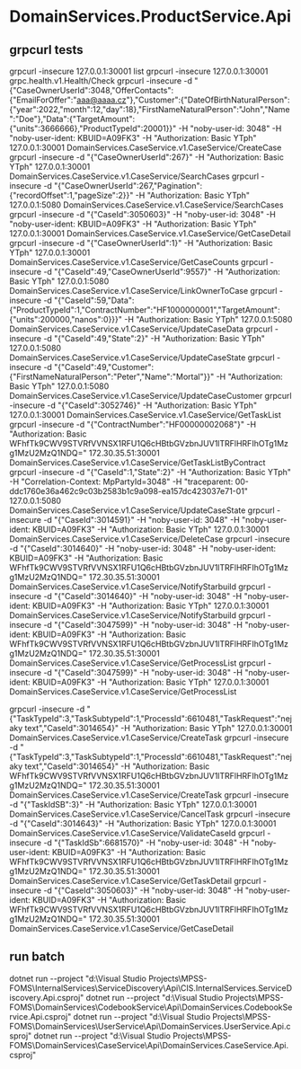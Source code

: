 ﻿# DomainServices.ProductService.Api

## grpcurl tests
grpcurl -insecure 127.0.0.1:30001 list
grpcurl -insecure 127.0.0.1:30001 grpc.health.v1.Health/Check
grpcurl -insecure -d "{\"CaseOwnerUserId\":3048,\"OfferContacts\":{\"EmailForOffer\":\"aaa@aaaa.cz\"},\"Customer\":{\"DateOfBirthNaturalPerson\":{\"year\":2022,\"month\":12,\"day\":18},\"FirstNameNaturalPerson\":\"John\",\"Name\":\"Doe\"},\"Data\":{\"TargetAmount\":{\"units\":3666666},\"ProductTypeId\":20001}}" -H "noby-user-id: 3048" -H "noby-user-ident: KBUID=A09FK3" -H "Authorization: Basic YTph" 127.0.0.1:30001 DomainServices.CaseService.v1.CaseService/CreateCase
grpcurl -insecure -d "{\"CaseOwnerUserId\":267}" -H "Authorization: Basic YTph" 127.0.0.1:30001 DomainServices.CaseService.v1.CaseService/SearchCases
grpcurl -insecure -d "{\"CaseOwnerUserId\":267,\"Pagination\":{\"recordOffset\":1,\"pageSize\":2}}" -H "Authorization: Basic YTph" 127.0.0.1:5080 DomainServices.CaseService.v1.CaseService/SearchCases
grpcurl -insecure -d "{\"CaseId\":3050603}" -H "noby-user-id: 3048" -H "noby-user-ident: KBUID=A09FK3" -H "Authorization: Basic YTph" 127.0.0.1:30001 DomainServices.CaseService.v1.CaseService/GetCaseDetail
grpcurl -insecure -d "{\"CaseOwnerUserId\":1}" -H "Authorization: Basic YTph" 127.0.0.1:30001 DomainServices.CaseService.v1.CaseService/GetCaseCounts
grpcurl -insecure -d "{\"CaseId\":49,\"CaseOwnerUserId\":9557}" -H "Authorization: Basic YTph" 127.0.0.1:5080 DomainServices.CaseService.v1.CaseService/LinkOwnerToCase
grpcurl -insecure -d "{\"CaseId\":59,\"Data\":{\"ProductTypeId\":1,\"ContractNumber\":\"HF1000000001\",\"TargetAmount\":{\"units\":200000,\"nanos\":0}}}" -H "Authorization: Basic YTph" 127.0.0.1:5080 DomainServices.CaseService.v1.CaseService/UpdateCaseData
grpcurl -insecure -d "{\"CaseId\":49,\"State\":2}" -H "Authorization: Basic YTph" 127.0.0.1:5080 DomainServices.CaseService.v1.CaseService/UpdateCaseState
grpcurl -insecure -d "{\"CaseId\":49,\"Customer\":{\"FirstNameNaturalPerson\":\"Peter\",\"Name\":\"Mortal\"}}" -H "Authorization: Basic YTph" 127.0.0.1:5080 DomainServices.CaseService.v1.CaseService/UpdateCaseCustomer
grpcurl -insecure -d "{\"CaseId\":3052746}" -H "Authorization: Basic YTph" 127.0.0.1:30001 DomainServices.CaseService.v1.CaseService/GetTaskList
grpcurl -insecure -d "{\"ContractNumber\":\"HF00000002068\"}" -H "Authorization: Basic WFhfTk9CWV9STVRfVVNSX1RFU1Q6cHBtbGVzbnJUV1lTRFlHRFIhOTg1Mzg1MzU2MzQ1NDQ=" 172.30.35.51:30001 DomainServices.CaseService.v1.CaseService/GetTaskListByContract
grpcurl -insecure -d "{\"CaseId\":1,\"State\":2}" -H "Authorization: Basic YTph" -H "Correlation-Context: MpPartyId=3048" -H "traceparent: 00-ddc1760e36a462c9c03b2583b1c9a098-ea157dc423037e71-01" 127.0.0.1:5080 DomainServices.CaseService.v1.CaseService/UpdateCaseState
grpcurl -insecure -d "{\"CaseId\":3014591}" -H "noby-user-id: 3048" -H "noby-user-ident: KBUID=A09FK3" -H "Authorization: Basic YTph" 127.0.0.1:30001 DomainServices.CaseService.v1.CaseService/DeleteCase
grpcurl -insecure -d "{\"CaseId\":3014640}" -H "noby-user-id: 3048" -H "noby-user-ident: KBUID=A09FK3" -H "Authorization: Basic WFhfTk9CWV9STVRfVVNSX1RFU1Q6cHBtbGVzbnJUV1lTRFlHRFIhOTg1Mzg1MzU2MzQ1NDQ=" 172.30.35.51:30001 DomainServices.CaseService.v1.CaseService/NotifyStarbuild
grpcurl -insecure -d "{\"CaseId\":3014640}" -H "noby-user-id: 3048" -H "noby-user-ident: KBUID=A09FK3" -H "Authorization: Basic YTph" 127.0.0.1:30001 DomainServices.CaseService.v1.CaseService/NotifyStarbuild
grpcurl -insecure -d "{\"CaseId\":3047599}" -H "noby-user-id: 3048" -H "noby-user-ident: KBUID=A09FK3" -H "Authorization: Basic WFhfTk9CWV9STVRfVVNSX1RFU1Q6cHBtbGVzbnJUV1lTRFlHRFIhOTg1Mzg1MzU2MzQ1NDQ=" 172.30.35.51:30001 DomainServices.CaseService.v1.CaseService/GetProcessList
grpcurl -insecure -d "{\"CaseId\":3047599}" -H "noby-user-id: 3048" -H "noby-user-ident: KBUID=A09FK3" -H "Authorization: Basic YTph" 127.0.0.1:30001 DomainServices.CaseService.v1.CaseService/GetProcessList

grpcurl -insecure -d "{\"TaskTypeId\":3,\"TaskSubtypeId\":1,\"ProcessId\":6610481,\"TaskRequest\":\"nejaky text\",\"CaseId\":3014654}" -H "Authorization: Basic YTph" 127.0.0.1:30001 DomainServices.CaseService.v1.CaseService/CreateTask
grpcurl -insecure -d "{\"TaskTypeId\":3,\"TaskSubtypeId\":1,\"ProcessId\":6610481,\"TaskRequest\":\"nejaky text\",\"CaseId\":3014654}" -H "Authorization: Basic WFhfTk9CWV9STVRfVVNSX1RFU1Q6cHBtbGVzbnJUV1lTRFlHRFIhOTg1Mzg1MzU2MzQ1NDQ=" 172.30.35.51:30001 DomainServices.CaseService.v1.CaseService/CreateTask
grpcurl -insecure -d "{\"TaskIdSB\":3}" -H "Authorization: Basic YTph" 127.0.0.1:30001 DomainServices.CaseService.v1.CaseService/CancelTask
grpcurl -insecure -d "{\"CaseId\":3014643}" -H "Authorization: Basic YTph" 127.0.0.1:30001 DomainServices.CaseService.v1.CaseService/ValidateCaseId
grpcurl -insecure -d "{\"TaskIdSb\":6681570}" -H "noby-user-id: 3048" -H "noby-user-ident: KBUID=A09FK3" -H "Authorization: Basic WFhfTk9CWV9STVRfVVNSX1RFU1Q6cHBtbGVzbnJUV1lTRFlHRFIhOTg1Mzg1MzU2MzQ1NDQ=" 172.30.35.51:30001 DomainServices.CaseService.v1.CaseService/GetTaskDetail
grpcurl -insecure -d "{\"CaseId\":3050603}" -H "noby-user-id: 3048" -H "noby-user-ident: KBUID=A09FK3" -H "Authorization: Basic WFhfTk9CWV9STVRfVVNSX1RFU1Q6cHBtbGVzbnJUV1lTRFlHRFIhOTg1Mzg1MzU2MzQ1NDQ=" 172.30.35.51:30001 DomainServices.CaseService.v1.CaseService/GetCaseDetail

## run batch
dotnet run --project "d:\Visual Studio Projects\MPSS-FOMS\InternalServices\ServiceDiscovery\Api\CIS.InternalServices.ServiceDiscovery.Api.csproj"
dotnet run --project "d:\Visual Studio Projects\MPSS-FOMS\DomainServices\CodebookService\Api\DomainServices.CodebookService.Api.csproj"
dotnet run --project "d:\Visual Studio Projects\MPSS-FOMS\DomainServices\UserService\Api\DomainServices.UserService.Api.csproj"
dotnet run --project "d:\Visual Studio Projects\MPSS-FOMS\DomainServices\CaseService\Api\DomainServices.CaseService.Api.csproj"
